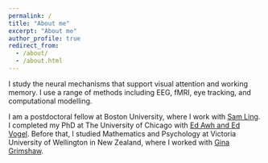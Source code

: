 ```yaml
---
permalink: /
title: "About me"
excerpt: "About me"
author_profile: true
redirect_from: 
  - /about/
  - /about.html
---
```


I study the neural mechanisms that support visual attention and working memory. I use a range of methods including EEG, fMRI, eye tracking, and computational modelling. 

I am a postdoctoral fellow at Boston University, where I work with [Sam Ling](https://sites.bu.edu/vision/). I completed my PhD at The University of Chicago with [Ed Awh and Ed Vogel](<https://awhvogellab.com/>). Before that, I studied Mathematics and Psychology at Victoria University of Wellington in New Zealand, where I worked with [Gina Grimshaw](<https://canlabvuw.wordpress.com/>). 



